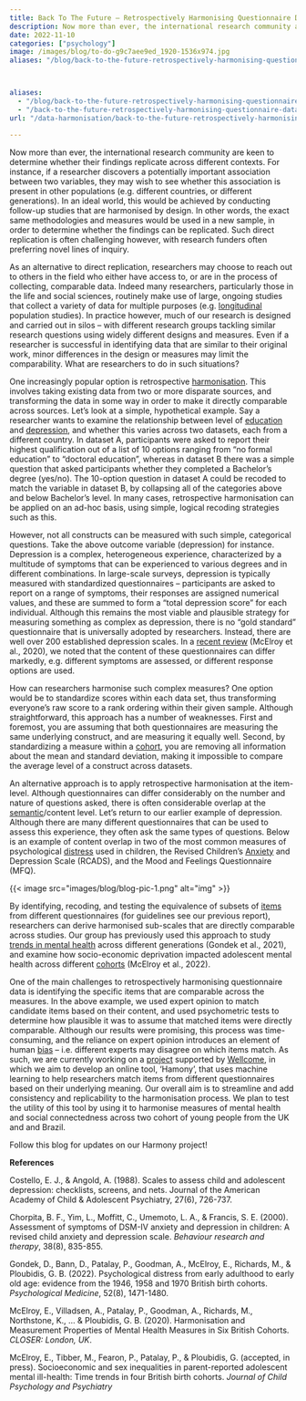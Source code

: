 ```yaml
---
title: Back To The Future – Retrospectively Harmonising Questionnaire Data
description: Now more than ever, the international research community are keen to determine whether their findings replicate across different contexts. For ...
date: 2022-11-10
categories: ["psychology"]
image: /images/blog/to-do-g9c7aee9ed_1920-1536x974.jpg
aliases: "/blog/back-to-the-future-retrospectively-harmonising-questionnaire-data"



aliases:
  - "/blog/back-to-the-future-retrospectively-harmonising-questionnaire-data"
  - "/back-to-the-future-retrospectively-harmonising-questionnaire-data/"
url: "/data-harmonisation/back-to-the-future-retrospectively-harmonising-questionnaire-data/"

---
```


Now more than ever, the international research community are keen to determine whether their findings replicate across different contexts. For instance, if a researcher discovers a potentially important association between two variables, they may wish to see whether this association is present in other populations (e.g. different countries, or different generations). In an ideal world, this would be achieved by conducting follow-up studies that are harmonised by design. In other words, the exact same methodologies and measures would be used in a new sample, in order to determine whether the findings can be replicated. Such direct replication is often challenging however, with research funders often preferring novel lines of inquiry.

As an alternative to direct replication, researchers may choose to reach out to others in the field who either have access to, or are in the process of collecting, comparable data. Indeed many researchers, particularly those in the life and social sciences, routinely make use of large, ongoing studies that collect a variety of data for multiple purposes (e.g. [longitudinal](/item-harmonisation/harmony-a-free-ai-tool-to-merge-longitudinal-studies) population studies). In practice however, much of our research is designed and carried out in silos – with different research groups tackling similar research questions using widely different designs and measures. Even if a researcher is successful in identifying data that are similar to their original work, minor differences in the design or measures may limit the comparability. What are researchers to do in such situations?

One increasingly popular option is retrospective [harmonisation](/data-harmonisation). This involves taking existing data from two or more disparate sources, and transforming the data in some way in order to make it directly comparable across sources. Let’s look at a simple, hypothetical example. Say a researcher wants to examine the relationship between level of [education](/data-harmonisation/data-harmonisation-in-education/) and [depression](/harmonisation-validation/promis-depression-subscale), and whether this varies across two datasets, each from a different country. In dataset A, participants were asked to report their highest qualification out of a list of 10 options ranging from “no formal education” to “doctoral education”, whereas in dataset B there was a simple question that asked participants whether they completed a Bachelor’s degree (yes/no). The 10-option question in dataset A could be recoded to match the variable in dataset B, by collapsing all of the categories above and below Bachelor’s level. In many cases, retrospective harmonisation can be applied on an ad-hoc basis, using simple, logical recoding strategies such as this.

However, not all constructs can be measured with such simple, categorical questions. Take the above outcome variable (depression) for instance. Depression is a complex, heterogeneous experience, characterized by a multitude of symptoms that can be experienced to various degrees and in different combinations. In large-scale surveys, depression is typically measured with standardized questionnaires – participants are asked to report on a range of symptoms, their responses are assigned numerical values, and these are summed to form a “total depression score” for each individual. Although this remains the most viable and plausible strategy for measuring something as complex as depression, there is no “gold standard” questionnaire that is universally adopted by researchers. Instead, there are well over 200 established depression scales. In a [recent review](https://www.closer.ac.uk/wp-content/uploads/210715-Harmonisation-measurement-properties-mental-health-measures-british-cohorts.pdf) (McElroy et al., 2020), we noted that the content of these questionnaires can differ markedly, e.g. different symptoms are assessed, or different response options are used.

How can researchers harmonise such complex measures? One option would be to standardize scores within each data set, thus transforming everyone’s raw score to a rank ordering within their given sample. Although straightforward, this approach has a number of weaknesses. First and foremost, you are assuming that both questionnaires are measuring the same underlying construct, and are measuring it equally well. Second, by standardizing a measure within a [cohort](/item-harmonisation/harmony-a-free-ai-tool-to-merge-cohort-studies), you are removing all information about the mean and standard deviation, making it impossible to compare the average level of a construct across datasets.

An alternative approach is to apply retrospective harmonisation at the item-level. Although questionnaires can differ considerably on the number and nature of questions asked, there is often considerable overlap at the [semantic](https://harmonydata.ac.uk/semantic-text-matching-with-deep-learning-transformer-models)/content level. Let’s return to our earlier example of depression. Although there are many different questionnaires that can be used to assess this experience, they often ask the same types of questions. Below is an example of content overlap in two of the most common measures of psychological [distress](https://harmonydata.ac.uk/how-far-can-we-go-with-harmony-testing-on-kufungisisa-a-cultural-concept-of-distress-from-zimbabwe) used in children, the Revised Children’s [Anxiety](/harmonisation-validation/patient-reported-outcome-measure-information-system-promis-anxiety-subscale) and Depression Scale (RCADS), and the Mood and Feelings Questionnaire (MFQ).

{{< image src="images/blog/blog-pic-1.png" alt="img" >}}

By identifying, recoding, and testing the equivalence of subsets of [items](/item-harmonisation/harmony-a-free-ai-tool-for-longitudinal-study-in-psychology) from different questionnaires (for guidelines see our previous report), researchers can derive harmonised sub-scales that are directly comparable across studies. Our group has previously used this approach to study [trends in mental health](/ai-in-mental-health/) across different generations (Gondek et al., 2021), and examine how socio-economic deprivation impacted adolescent mental health across different [cohorts](/item-harmonisation/harmony-a-free-ai-tool-for-cross-cohort-research) (McElroy et al., 2022).

One of the main challenges to retrospectively harmonising questionnaire data is identifying the specific items that are comparable across the measures. In the above example, we used expert opinion to match candidate items based on their content, and used psychometric tests to determine how plausible it was to assume that matched items were directly comparable. Although our results were promising, this process was time-consuming, and the reliance on expert opinion introduces an element of human [bias](https://fastdatascience.com/how-can-we-eliminate-bias-from-ai-algorithms-the-pen-testing-manifesto) – i.e. different experts may disagree on which items match. As such, we are currently working on a [project](https://fastdatascience.com/starting-a-data-science-project) supported by [Wellcome](/ai-in-mental-health/radio-podcast-about-wellcome-data-prize/), in which we aim to develop an online tool, ‘Hamony’, that uses machine learning to help researchers match items from different questionnaires based on their underlying meaning. Our overall aim is to streamline and add consistency and replicability to the harmonisation process. We plan to test the utility of this tool by using it to harmonise measures of mental health and social connectedness across two cohort of young people from the UK and and Brazil.

Follow this blog for updates on our Harmony project!

**References**

Costello, E. J., & Angold, A. (1988). Scales to assess child and adolescent depression: checklists, screens, and nets. Journal of the American Academy of Child & Adolescent Psychiatry, 27(6), 726-737.

Chorpita, B. F., Yim, L., Moffitt, C., Umemoto, L. A., & Francis, S. E. (2000). Assessment of symptoms of DSM-IV anxiety and depression in children: A revised child anxiety and depression scale. *Behaviour research and therapy*, 38(8), 835-855.

Gondek, D., Bann, D., Patalay, P., Goodman, A., McElroy, E., Richards, M., & Ploubidis, G. B. (2022). Psychological distress from early adulthood to early old age: evidence from the 1946, 1958 and 1970 British birth cohorts. *Psychological Medicine*, 52(8), 1471-1480.

McElroy, E., Villadsen, A., Patalay, P., Goodman, A., Richards, M., Northstone, K., … & Ploubidis, G. B. (2020). Harmonisation and Measurement Properties of Mental Health Measures in Six British Cohorts. *CLOSER: London, UK*.

McElroy, E., Tibber, M., Fearon, P., Patalay, P., & Ploubidis, G. (accepted, in press). Socioeconomic and sex inequalities in parent-reported adolescent mental ill-health: Time trends in four British birth cohorts. *Journal of Child Psychology and Psychiatry*
